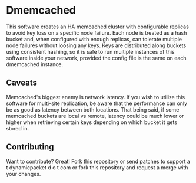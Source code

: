Dmemcached
==========

This software creates an HA memcached cluster with configurable replicas to avoid key 
loss on a specific node failure. Each node is treated as a hash bucket and, when configured
with enough replicas, can tolerate multiple node failures without loosing any keys. Keys are
distributed along buckets using consistent hashing, so it is safe to run multiple instances
of this software inside your network, provided the config file is the same on each dmemcached
instance.

Caveats
-------

Memcached's biggest enemy is network latency. If you wish to utilize this software for multi-site
replication, be aware that the performance can only be as good as latency between both locations.
That being said, if some memcached buckets are local vs remote, latency could be much lower or 
higher when retrieving certain keys depending on which bucket it gets stored in.

Contributing
------------

Want to contribute? Great! Fork this repository or send patches to support  a t  dynamicpacket  d o t  com 
or fork this repository and request a merge with your changes.

